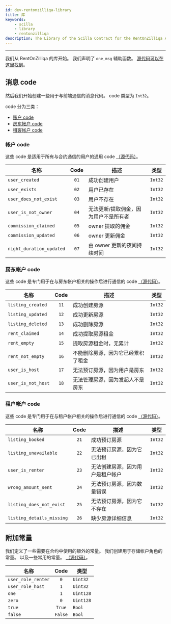 ```yaml
---
id: dev-rentonzilliqa-library
title: 库
keywords:
    - scilla
    - library
    - rentonzilliqa
description: The Library of the Scilla Contract for the RentOnZilliqa Application
---
```


---

我们从 RentOnZilliqa 的库开始。 我们声明了 `one_msg` 辅助函数。 [源代码可以在这里找到](https://github.com/Quinence/zilliqa-fullstack-app-rentOnZilliqa/blob/93273d0af6776e28f998ba4a63df3053545a1eeb/src/scilla/RentOnZilliqa.scilla#L6)。

## 消息 code

然后我们开始创建一些用于与前端通信的消息代码。 code 类型为 `Int32`。

code 分为三类：

- [账户 code](#account-codes)
- [房东帐户 code](#host-account-codes)
- [租客帐户 code](#renter-account-codes)

### 帐户 code

这些 code 是适用于所有与合约通信的用户的通用 code [（源代码）](https://github.com/Quinence/zilliqa-fullstack-app-rentOnZilliqa/blob/93273d0af6776e28f998ba4a63df3053545a1eeb/src/scillaqaent.scilla#L12)。

| 名称                     | Code | 描述                                         | 类型    |
| ------------------------ | :--: | --------------------------------------------------- | ------- |
| `user_created` | `01` | 成功创建用户 | `Int32` |
| `user_exists` | `02` | 用户已存在 | `Int32` |
| `user_does_not_exist` | `03` | 用户不存在 | `Int32` |
| `user_is_not_owner` | `04` | 无法更新/提取佣金，因为用户不是所有者 | `Int32` |
| `commission_claimed` | `05` | owner 提取的佣金| `Int32` |
| `commission_updated` | `06` | owner 更新佣金 | `Int32` |
| `night_duration_updated` | `07` | 由 owner 更新的夜间持续时间 | `Int32` |

### 房东帐户 code

这些 code 是专门用于在与房东帐户相关的操作后进行通信的 code [（源代码）](https://github.com/Quinence/zilliqa-fullstack-app-rentOnZilliqa/blob/93273d0af6776e28f998ba4a63df3053545a1eeb/src/scilliqa/Rent.scilla#L21)。

| 名称                     | Code | 描述                                         | 类型    |
| ------------------ | :--: | ------------------------------------------------ | ------- |
| `listing_created` | `11` | 成功创建房源 | `Int32` |
| `listing_updated` | `12` | 成功更新房源 | `Int32` |
| `listing_deleted` | `13` | 成功删除房源 | `Int32` |
| `rent_claimed` | `14` | 成功提取房源租金 | `Int32` |
| `rent_empty` | `15` | 提取房源租金时，无累计 | `Int32` |
| `rent_not_empty` | `16` | 不能删除房源，因为它已经累积了租金| `Int32` |
| `user_is_host` | `17` | 无法预订房源，因为用户是房东 | `Int32` |
| `user_is_not_host` | `18` | 无法管理房源，因为发起人不是房东 | `Int32` |

### 租户帐户 code

这些 code 是专门用于在与租户帐户相关的操作后进行通信的 code [（源代码）](https://github.com/Quinence/zilliqa-fullstack-app-rentOnZilliqa/blob/93273d0af6776e28f998ba4a63df3053545a1eeb/src/scilla/RentOnZilliqa.scilla#L31)。

| 名称                     | Code | 描述                                         | 类型    |
| ------------------------- | :--: | ------------------------------------------------- | ------- |
| `listing_booked` | `21` | 成功预订房源 | `Int32` |
| `listing_unavailable` | `22` | 无法预订房源，因为它已出租 | `Int32` |
| `user_is_renter` | `23` | 无法创建房源，因为用户是租户帐户 | `Int32` |
| `wrong_amount_sent` | `24` | 无法预订房源，因为数量错误 | `Int32` |
| `listing_does_not_exist` | `25` | 无法预订房源，因为它不存在 | `Int32` |
| `listing_details_missing` | `26` | 缺少房源详细信息 | `Int32` |

## 附加常量

我们定义了一些需要在合约中使用的额外的常量。 我们创建用于存储帐户角色的常量。 以及一些常用的常量。 [（源代码）](https://github.com/Quinence/zilliqa-fullstack-app-rentOnZilliqa/blob/93273d0af6776e28f998ba4a63df3053545a1eeb/src/scilla/RentOnZilliqa.scilla#L39)。

| 名称               |  Code   | 类型      |
| ------------------ | :-----: | --------- |
| `user_role_renter` |   `0`   | `Uint32`  |
| `user_role_host`   |   `1`   | `Uint32`  |
| `one`              |   `1`   | `Uint128` |
| `zero`             |   `0`   | `Uint128` |
| `true`             | `True`  | `Bool`    |
| `false`            | `False` | `Bool`    |
